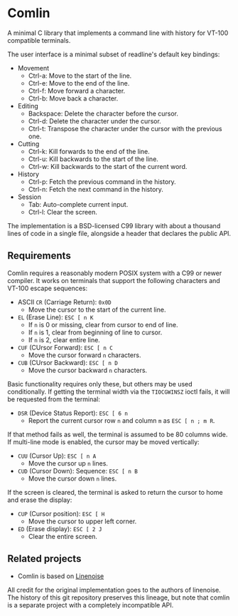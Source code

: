 Comlin
======

A minimal C library that implements a command line with history for VT-100
compatible terminals.

The user interface is a minimal subset of readline's default key bindings:

* Movement
  * Ctrl-a: Move to the start of the line.
  * Ctrl-e: Move to the end of the line.
  * Ctrl-f: Move forward a character.
  * Ctrl-b: Move back a character.
* Editing
  * Backspace: Delete the character before the cursor.
  * Ctrl-d: Delete the character under the cursor.
  * Ctrl-t: Transpose the character under the cursor with the previous one.
* Cutting
  * Ctrl-k: Kill forwards to the end of the line.
  * Ctrl-u: Kill backwards to the start of the line.
  * Ctrl-w: Kill backwards to the start of the current word.
* History
  * Ctrl-p: Fetch the previous command in the history.
  * Ctrl-n: Fetch the next command in the history.
* Session
  * Tab: Auto-complete current input.
  * Ctrl-l:	Clear the screen.

The implementation is a BSD-licensed C99 library with about a thousand lines of
code in a single file, alongside a header that declares the public API.

Requirements
------------

Comlin requires a reasonably modern POSIX system with a C99 or newer compiler.
It works on terminals that support the following characters and VT-100 escape
sequences:

* ASCII `CR` (Carriage Return): `0x0D`
  * Move the cursor to the start of the current line.
* `EL` (Erase Line): `ESC [ n K`
  * If `n` is 0 or missing, clear from cursor to end of line.
  * If `n` is 1, clear from beginning of line to cursor.
  * If `n` is 2, clear entire line.
* `CUF` (CUrsor Forward): `ESC [ n C`
  * Move the cursor forward `n` characters.
* `CUB` (CUrsor Backward): `ESC [ n D`
  * Move the cursor backward `n` characters.

Basic functionality requires only these, but others may be used conditionally.
If getting the terminal width via the `TIOCGWINSZ` ioctl fails, it will be
requested from the terminal:

* `DSR` (Device Status Report): `ESC [ 6 n`
  * Report the current cursor row `n` and column `m` as `ESC [ n ; m R`.

If that method fails as well, the terminal is assumed to be 80 columns wide.
If multi-line mode is enabled, the cursor may be moved vertically:

* `CUU` (Cursor Up): `ESC [ n A`
  * Move the cursor up `n` lines.
* `CUD` (Cursor Down): Sequence: `ESC [ n B`
  * Move the cursor down `n` lines.

If the screen is cleared, the terminal is asked to return the cursor to home
and erase the display:

* `CUP` (Cursor position): `ESC [ H`
  * Move the cursor to upper left corner.
* `ED` (Erase display): `ESC [ 2 J`
  * Clear the entire screen.

Related projects
----------------

* Comlin is based on [Linenoise](https://github.com/antirez/linenoise)

All credit for the original implementation goes to the authors of linenoise.
The history of this git repository preserves this lineage, but note that comlin
is a separate project with a completely incompatible API.
